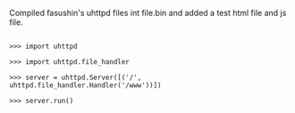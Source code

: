 Compiled fasushin's uhttpd files int file.bin and added a test html file and js file.



<code>
>>> import uhttpd</code>

<code>>>> import uhttpd.file_handler</code>

<code>>>> server = uhttpd.Server([('/', uhttpd.file_handler.Handler('/www'))])</code>

<code>>>> server.run()</code>

